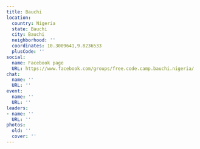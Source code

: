 ```yaml
---
title: Bauchi
location:
  country: Nigeria
  state: Bauchi
  city: Bauchi
  neighborhood: ''
  coordinates: 10.3009641,9.8236533
  plusCode: ''
social:
  name: Facebook page
  URL: https://www.facebook.com/groups/free.code.camp.bauchi.nigeria/
chat:
  name: ''
  URL: ''
event:
  name: ''
  URL: ''
leaders:
- name: ''
  URL: ''
photos:
  old: ''
  cover: ''
---
```

